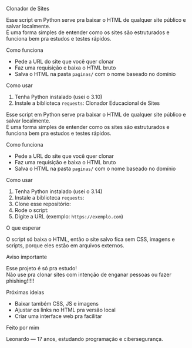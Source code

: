  Clonador de Sites

Esse script em Python serve pra baixar o HTML de qualquer site público e salvar localmente.  
É uma forma simples de entender como os sites são estruturados e funciona bem pra estudos e testes rápidos.


Como funciona

- Pede a URL do site que você quer clonar
- Faz uma requisição e baixa o HTML bruto
- Salva o HTML na pasta `paginas/` com o nome baseado no domínio


Como usar

1. Tenha Python instalado (usei o 3.10)
2. Instale a biblioteca `requests`:
 Clonador Educacional de Sites

Esse script em Python serve pra baixar o HTML de qualquer site público e salvar localmente.  
É uma forma simples de entender como os sites são estruturados e funciona bem pra estudos e testes rápidos.



Como funciona

- Pede a URL do site que você quer clonar
- Faz uma requisição e baixa o HTML bruto
- Salva o HTML na pasta `paginas/` com o nome baseado no domínio



Como usar

1. Tenha Python instalado (usei o 3.14)
2. Instale a biblioteca `requests`:
3. Clone esse repositório:
4. Rode o script:
5. Digite a URL (exemplo: `https://exemplo.com`)



O que esperar

O script só baixa o HTML, então o site salvo fica sem CSS, imagens e scripts, porque eles estão em arquivos externos.



Aviso importante

Esse projeto é só pra estudo!  
Não use pra clonar sites com intenção de enganar pessoas ou fazer phishing!!!!!



Próximas ideias

- Baixar também CSS, JS e imagens
- Ajustar os links no HTML pra versão local
- Criar uma interface web pra facilitar



Feito por mim

Leonardo  — 17 anos, estudando programação e cibersegurança.
